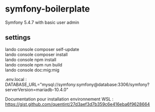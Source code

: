 # symfony-boilerplate
Symfony 5.4.7 with basic user admin

## settings

lando console composer self-update <br />
lando console composer install <br />
lando console npm install <br />
lando console npm run build <br />
lando console doc:mig:mig <br />

.env.local : DATABASE_URL="mysql://symfony:symfony@database:3306/symfony?serverVersion=mariadb-10.4.0"

Documentation pour installation environnement WSL :
https://gist.github.com/quentint/27d3aef3d7b359c6e416eba6f9628664

